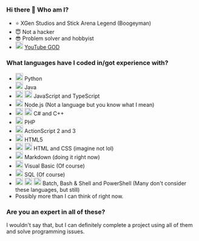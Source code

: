 ### Hi there 👋 Who am I?

- ⭐ XGen Studios and Stick Arena Legend (Boogeyman)
- 😇 Not a hacker
- 😎 Problem solver and hobbyist
- <img height="20" src="https://user-images.githubusercontent.com/38110165/211551984-7844946e-e5d8-4554-952a-53bb51e18590.png"></img> [YouTube GOD](https://www.youtube.com/@Michal2SAB/videos)

### What languages have I coded in/got experience with?
- <img height="20" src="https://user-images.githubusercontent.com/38110165/211539780-b2e7fc87-7c68-483e-9205-f69c9b48c899.png"></img> Python
- <img height="20" src="https://user-images.githubusercontent.com/38110165/211541023-5ff34da9-07e1-447e-ae2b-a8229049f370.png"></img> Java
- <img height="20" src="https://user-images.githubusercontent.com/38110165/211540683-930e674b-15f9-4142-9929-3199a1ae6c30.png"></img> <img height="20" src="https://user-images.githubusercontent.com/38110165/211547430-41ac0d38-eb21-44fb-b6e9-4c26e426a3e6.png"></img> JavaScript and TypeScript
- <img height="20" src="https://user-images.githubusercontent.com/38110165/211541406-b84037e5-5975-4009-bf55-6cfbf264be88.png"></img> Node.js (Not a language but you know what I mean)
- <img height="20" src="https://user-images.githubusercontent.com/38110165/211543886-44be0c4b-d141-4ed9-bbeb-ed1836a493ed.png"></img> <img height="20" src="https://user-images.githubusercontent.com/38110165/211541829-4b2dcdce-4bfc-43dc-9293-47b03222dcdb.png"></img> C# and C++
- <img height="20" src="https://user-images.githubusercontent.com/38110165/211542585-df5e1285-edfa-481c-854b-3a82e49c9945.png"></img> PHP
- <img height="20" src="https://upload.wikimedia.org/wikipedia/en/0/0f/ActionScript_icon.png"></img> ActionScript 2 and 3
- <img height="20" src="https://user-images.githubusercontent.com/38110165/211543168-47bf13f1-7f54-4e1f-8162-13a5d191d956.png"> HTML5
- <img height="20" src="https://user-images.githubusercontent.com/38110165/211547154-75913fb9-57c2-4725-9c46-5d348ada0533.png"></img> <img height="20" src="https://user-images.githubusercontent.com/38110165/211543334-c1f197ab-a3b6-45f6-addf-27f0e97d0478.png"></img> HTML and CSS (imagine not lol)
- <img height="20" src="https://user-images.githubusercontent.com/38110165/211544585-c2f65e7f-4d23-4c10-b84c-7c244aac85c9.png"></img> Markdown (doing it right now)
- <img height="20" src="https://user-images.githubusercontent.com/38110165/211544987-6aeef352-5027-4532-be88-abcd3c945188.png"></img> Visual Basic (Of course)
- <img height="20" src="https://user-images.githubusercontent.com/38110165/211546065-984ab546-8130-4dbc-ac55-9c819a7e4437.png"></img> SQL (Of course)
- <img height="20" src="https://user-images.githubusercontent.com/38110165/211549377-cb4aca15-d4ac-463d-bf8c-91f7878f4a77.png"></img> <img height="20" src="https://user-images.githubusercontent.com/38110165/211550220-25fc09ce-d18c-4dd6-937a-221a85bdf638.png"></img> <img height="20" src="https://cdn.iconscout.com/icon/free/png-256/powershell-3628993-3030218.png"></img> Batch, Bash & Shell and PowerShell (Many don't consider these languages, but still)
- Possibly more than I can think of right now.

### Are you an expert in all of these?

I wouldn't say that, but I can definitely complete a project using all of them and solve programming issues.

